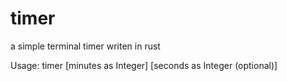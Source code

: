 # timer
a simple terminal timer writen in rust

Usage:
timer [minutes as Integer] [seconds as Integer (optional)]
